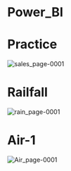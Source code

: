 # Power_BI
# Practice
![sales_page-0001](https://github.com/Lucifermsta/Power_BI/assets/68470025/6444ccf8-6a48-4468-ad2a-2931bec25af6)
# Railfall
![rain_page-0001](https://github.com/Lucifermsta/Power_BI/assets/68470025/0bbfc960-f4fc-433b-b984-564e2a0e3b16)
# Air-1
![Air_page-0001](https://github.com/Lucifermsta/Power_BI/assets/68470025/946a51b4-535c-4085-b15c-628e3efa3561)
